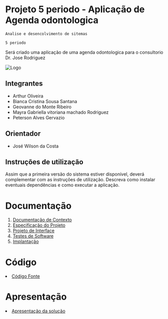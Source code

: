 # Projeto 5 periodo - Aplicação de Agenda odontologica

`Analise e desencolvimento de sitemas`


`5 periodo`

Será criado uma aplicação de uma agenda odontologica para o consultorio Dr. Jose Rodriguez

![Logo](img/drjose.png)

## Integrantes

* Arthur Oliveira
* Bianca Cristina Sousa Santana
* Geovanne do Monte Ribeiro
* Mayra Gabriella vitoriana machado Rodriguez
* Peterson Alves Gervazio

## Orientador

* José Wilson da Costa

## Instruções de utilização

Assim que a primeira versão do sistema estiver disponível, deverá complementar com as instruções de utilização. Descreva como instalar eventuais dependências e como executar a aplicação.

# Documentação

<ol>
<li><a href="documentos/01-Documentação de Contexto.md"> Documentação de Contexto</a></li>
<li><a href="documentos/02-Especificação do Projeto.md"> Especificação do Projeto</a></li>
<li><a href="documentos/03-Projeto de Interface.md"> Projeto de Interface</a></li>
<li><a href="documentos/04-Testes de Software.md"> Testes de Software</a></li>
<li><a href="documentos/05-Implantação.md"> Implantação</a></li>
</ol>

# Código

<li><a href="codigo-fonte/README.md"> Código Fonte</a></li>

# Apresentação

<li><a href="apresentacao/README.md"> Apresentação da solução</a></li>
